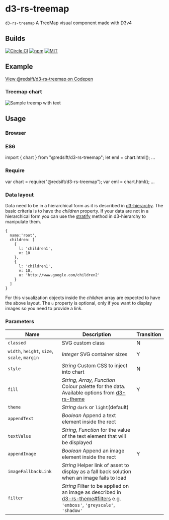# d3-rs-treemap

`d3-rs-treemap` A TreeMap visual component made with D3v4

## Builds

[![Circle CI](https://circleci.com/gh/redsift/d3-rs-treemap.svg?style=svg)](https://circleci.com/gh/Redsift/d3-rs-treemap)
[![npm](https://img.shields.io/npm/v/@redsift/d3-rs-treemap.svg?style=flat-square)](https://www.npmjs.com/package/@redsift/d3-rs-treemap)
[![MIT](https://img.shields.io/badge/license-MIT-blue.svg?style=flat-square)](https://raw.githubusercontent.com/redsift/d3-rs-treemap/master/LICENSE)


## Example

[View @redsift/d3-rs-treemap on Codepen](https://....)

### Treemap chart

![Sample treemp with text](https://bricks.redsift.io/reusable/d3-rs-treemap.svg?_datum={%22name%22:%22root%22,%22children%22:[{%22l%22:%22a%22,%22v%22:%2020},{%22l%22:%22b%22,%22v%22:%2030},{%22l%22:%22c%22,%22v%22:%2010}]}&appendText=true&width=400)

## Usage

### Browser
  
  <script src="//static.redsift.io/reusable/d3-rs-treemap/latest/d3-rs-treemap.umd-es2015.min.js"></script>
  <script>
    var treemap = d3_rs_treemap.html();
  </script>

### ES6

  import { chart } from "@redsift/d3-rs-treemap";
  let eml = chart.html();
  ...
  
### Require

  var chart = require("@redsift/d3-rs-treemap");
  var eml = chart.html();
  ...

### Data layout

Data need to be in a hierarchical form as it is described in [d3-hierarchy](https://github.com/d3/d3-hierarchy#hierarchy). The basic criteria is to have the *children* property. If your data are not in a hierarchical form you can use the [stratify](https://github.com/d3/d3-hierarchy#stratify) method in d3-hierarchy to manipulate them.

    {
      name:'root',
      children: [
        {
          l: 'children1',
          v: 10
        },
        {
          l: 'children1',
          v: 10,
          u: 'http://www.google.com/children2'
        }
      ]
    }

For this visualization objects inside the *children* array are expected to have the above layout. The `u` property is optional, only if you want to display images so you need to provide a link.

### Parameters

|Name|Description|Transition|
|----|----------|----------|
|`classed`| SVG custom class|N|
|`width`, `height`, `size`, `scale`, `margin`| *Integer* SVG container sizes|Y
|`style`| *String* Custom CSS to inject into chart| N
|`fill`| *String, Array, Function* Colour palette for the data. Available options from [d3-rs-theme](https://github.com/Redsift/d3-rs-theme#presentation-color-palette) | Y|
|`theme`| *String* `dark` or `light`(default)| |
|`appendText`| *Boolean* Append a text element inside the rect| |
|`textValue` | *String, Function* for the value of the text element that will be displayed| |
|`appendImage`| *Boolean* Append an image element inside the rect | Y |
|`imageFallbackLink`| *String* Helper link of asset to display as a fall back solution when an image fails to load| |
|`filter`| *String* Filter to be applied on an image as described in [d3-rs-theme#filters](https://github.com/redsift/d3-rs-theme#filters) e.g. `'emboss'`, `'greyscale'`, `'shadow'` |
